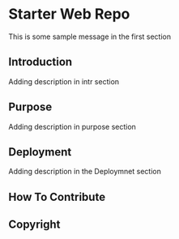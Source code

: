 # Starter Web Repo
This is some sample message in the first section
## Introduction
Adding description in intr section
## Purpose
Adding description in purpose section
## Deployment
Adding description in the Deploymnet section
## How To Contribute

## Copyright